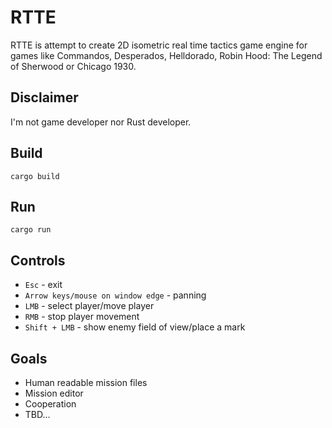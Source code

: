 # RTTE
RTTE is attempt to create 2D isometric real time tactics game engine for games like Commandos, Desperados, Helldorado, Robin Hood: The Legend of Sherwood or Chicago 1930.

## Disclaimer
I'm not game developer nor Rust developer.

## Build
```cargo build```

## Run
```cargo run```

## Controls
- ```Esc``` - exit
- ```Arrow keys/mouse on window edge``` - panning
- ```LMB``` - select player/move player
- ```RMB``` - stop player movement
- ```Shift + LMB``` - show enemy field of view/place a mark

## Goals
- Human readable mission files
- Mission editor
- Cooperation
- TBD...
